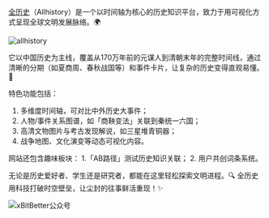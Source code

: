 [全历史](https://www.allhistory.com/)（Allhistory）是一个以时间轴为核心的历史知识平台，致力于用可视化方式呈现全球文明发展脉络。🌍

![allhistory](https://github.com/user-attachments/assets/ce5ee3fe-210f-4163-aa45-a31c2c85be7a)

它以中国历史为主线，覆盖从170万年前的元谋人到清朝末年的完整时间线，通过清晰的分期（如夏商周、春秋战国等）和事件卡片，让复杂的历史变得直观易懂。📜

特色功能包括：
1. 多维度时间轴，可对比中外历史大事件；
2. 人物/事件关系图谱，如「商鞅变法」关联到秦统一六国；
3. 高清文物图片与考古发现解说，如三星堆青铜器；
4. 战争地图、文化演变等动态可视化内容。

网站还包含趣味板块：
1.「AB路径」测试历史知识关联；
2. 用户共创词条系统。

无论是历史爱好者、学生还是研究者，都能在这里轻松探索文明进程。🔍
全历史用科技打破时空壁垒，让尘封的往事鲜活重现！✨

![xBitBetter公众号](https://dotneteye.github.io/xbitbetter.png "xBitBetter公众号")
